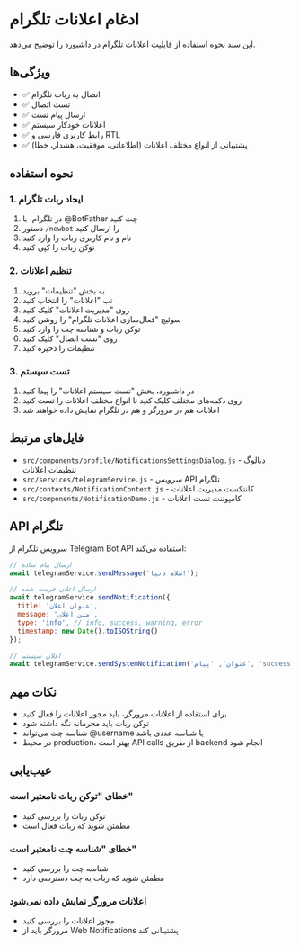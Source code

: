 # ادغام اعلانات تلگرام

این سند نحوه استفاده از قابلیت اعلانات تلگرام در داشبورد را توضیح می‌دهد.

## ویژگی‌ها

- ✅ اتصال به ربات تلگرام
- ✅ تست اتصال
- ✅ ارسال پیام تست
- ✅ اعلانات خودکار سیستم
- ✅ رابط کاربری فارسی و RTL
- ✅ پشتیبانی از انواع مختلف اعلانات (اطلاعاتی، موفقیت، هشدار، خطا)

## نحوه استفاده

### 1. ایجاد ربات تلگرام

1. در تلگرام، با @BotFather چت کنید
2. دستور `/newbot` را ارسال کنید
3. نام و نام کاربری ربات را وارد کنید
4. توکن ربات را کپی کنید

### 2. تنظیم اعلانات

1. به بخش "تنظیمات" بروید
2. تب "اعلانات" را انتخاب کنید
3. روی "مدیریت اعلانات" کلیک کنید
4. سوئیچ "فعال‌سازی اعلانات تلگرام" را روشن کنید
5. توکن ربات و شناسه چت را وارد کنید
6. روی "تست اتصال" کلیک کنید
7. تنظیمات را ذخیره کنید

### 3. تست سیستم

1. در داشبورد، بخش "تست سیستم اعلانات" را پیدا کنید
2. روی دکمه‌های مختلف کلیک کنید تا انواع مختلف اعلانات را تست کنید
3. اعلانات هم در مرورگر و هم در تلگرام نمایش داده خواهند شد

## فایل‌های مرتبط

- `src/components/profile/NotificationsSettingsDialog.js` - دیالوگ تنظیمات اعلانات
- `src/services/telegramService.js` - سرویس API تلگرام
- `src/contexts/NotificationContext.js` - کانتکست مدیریت اعلانات
- `src/components/NotificationDemo.js` - کامپوننت تست اعلانات

## API تلگرام

سرویس تلگرام از Telegram Bot API استفاده می‌کند:

```javascript
// ارسال پیام ساده
await telegramService.sendMessage('سلام دنیا!');

// ارسال اعلان فرمت شده
await telegramService.sendNotification({
  title: 'عنوان اعلان',
  message: 'متن اعلان',
  type: 'info', // info, success, warning, error
  timestamp: new Date().toISOString()
});

// اعلان سیستم
await telegramService.sendSystemNotification('عنوان', 'پیام', 'success');
```

## نکات مهم

- برای استفاده از اعلانات مرورگر، باید مجوز اعلانات را فعال کنید
- توکن ربات باید محرمانه نگه داشته شود
- شناسه چت می‌تواند @username یا شناسه عددی باشد
- در محیط production، بهتر است API calls از طریق backend انجام شود

## عیب‌یابی

### خطای "توکن ربات نامعتبر است"
- توکن ربات را بررسی کنید
- مطمئن شوید که ربات فعال است

### خطای "شناسه چت نامعتبر است"
- شناسه چت را بررسی کنید
- مطمئن شوید که ربات به چت دسترسی دارد

### اعلانات مرورگر نمایش داده نمی‌شود
- مجوز اعلانات را بررسی کنید
- مرورگر باید از Web Notifications پشتیبانی کند
